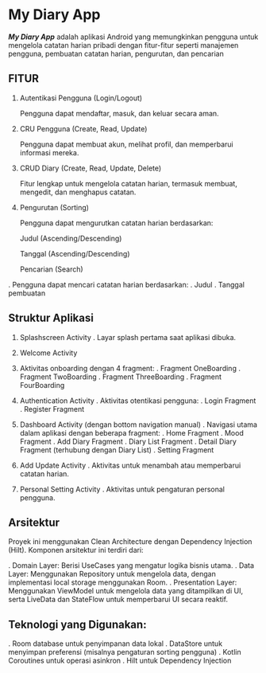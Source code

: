 # My Diary App
***My Diary App*** adalah aplikasi Android yang memungkinkan pengguna untuk mengelola catatan harian pribadi dengan fitur-fitur seperti manajemen pengguna, pembuatan catatan harian, pengurutan, dan pencarian

## FITUR
1. Autentikasi Pengguna (Login/Logout)
   
   Pengguna dapat mendaftar, masuk, dan keluar secara aman.

3. CRU Pengguna (Create, Read, Update)

   Pengguna dapat membuat akun, melihat profil, dan memperbarui informasi mereka.

4. CRUD Diary (Create, Read, Update, Delete)

   Fitur lengkap untuk mengelola catatan harian, termasuk membuat, mengedit, dan menghapus catatan.

5. Pengurutan (Sorting)
   
   Pengguna dapat mengurutkan catatan harian berdasarkan:

      Judul (Ascending/Descending)

      Tanggal (Ascending/Descending)

      Pencarian (Search)

  . Pengguna dapat mencari catatan harian berdasarkan:
      . Judul
      . Tanggal pembuatan

## Struktur Aplikasi
1. Splashscreen Activity
   . Layar splash pertama saat aplikasi dibuka.

2. Welcome Activity

3. Aktivitas onboarding dengan 4 fragment:
  . Fragment OneBoarding
  . Fragment TwoBoarding
  . Fragment ThreeBoarding
  . Fragment FourBoarding

3. Authentication Activity
  . Aktivitas otentikasi pengguna:
    . Login Fragment
    . Register Fragment

4. Dashboard Activity (dengan bottom navigation manual)
  . Navigasi utama dalam aplikasi dengan beberapa fragment:
    . Home Fragment
    . Mood Fragment
    . Add Diary Fragment
    . Diary List Fragment
    . Detail Diary Fragment (terhubung dengan Diary List)
    . Setting Fragment
   
5. Add Update Activity
    . Aktivitas untuk menambah atau memperbarui catatan harian.

6. Personal Setting Activity
  . Aktivitas untuk pengaturan personal pengguna.

## Arsitektur
Proyek ini menggunakan Clean Architecture dengan Dependency Injection (Hilt). Komponen arsitektur ini terdiri dari:

. Domain Layer: Berisi UseCases yang mengatur logika bisnis utama.
. Data Layer: Menggunakan Repository untuk mengelola data, dengan implementasi local storage menggunakan Room.
. Presentation Layer: Menggunakan ViewModel untuk mengelola data yang ditampilkan di UI, serta LiveData dan StateFlow untuk memperbarui UI secara reaktif.

## Teknologi yang Digunakan:
  . Room database untuk penyimpanan data lokal
  . DataStore untuk menyimpan preferensi (misalnya pengaturan sorting pengguna)
  . Kotlin Coroutines untuk operasi asinkron
  . Hilt untuk Dependency Injection
